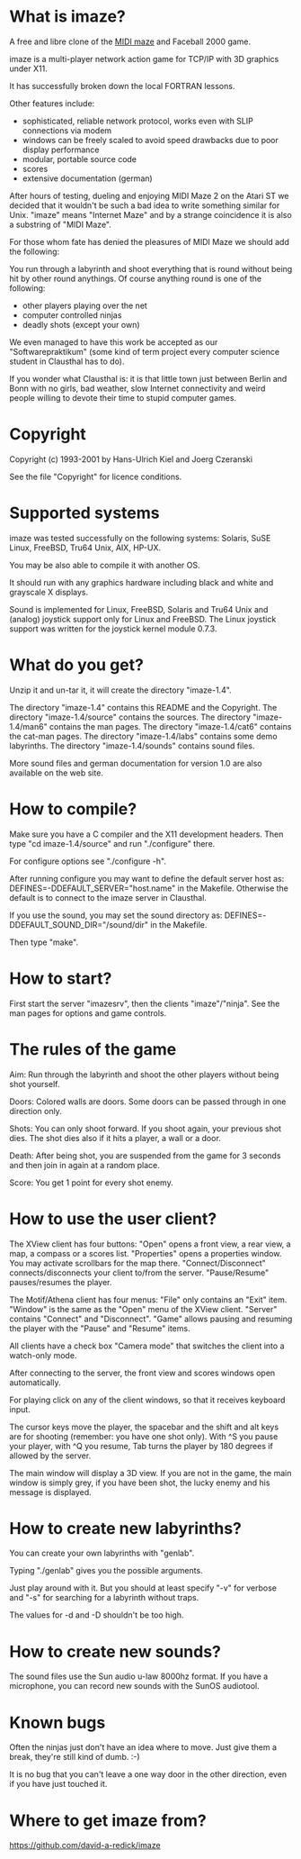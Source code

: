 What is imaze?
==============

A free and libre clone of the [MIDI maze](https://en.wikipedia.org/wiki/MIDI_Maze) and Faceball 2000 game.

imaze is a multi-player network action game for TCP/IP with 3D graphics
under X11.

It has successfully broken down the local FORTRAN lessons.

Other features include:
- sophisticated, reliable network protocol, works even with SLIP connections
  via modem
- windows can be freely scaled to avoid speed drawbacks due to poor display
  performance
- modular, portable source code
- scores
- extensive documentation (german)

After hours of testing, dueling and enjoying MIDI Maze 2 on the Atari ST we
decided that it wouldn't be such a bad idea to write something similar for
Unix. "imaze" means "Internet Maze" and by a strange coincidence it is also
a substring of "MIDI Maze".

For those whom fate has denied the pleasures of MIDI Maze we should add the
following:

You run through a labyrinth and shoot everything that is round without being
hit by other round anythings.
Of course anything round is one of the following:
- other players playing over the net
- computer controlled ninjas
- deadly shots (except your own)

We even managed to have this work be accepted as our "Softwarepraktikum"
(some kind of term project every computer science student in Clausthal has
to do).

If you wonder what Clausthal is: it is that little town just between Berlin
and Bonn with no girls, bad weather, slow Internet connectivity and weird
people willing to devote their time to stupid computer games.

Copyright
=========

Copyright (c) 1993-2001 by Hans-Ulrich Kiel and Joerg Czeranski

See the file "Copyright" for licence conditions.

Supported systems
=================

imaze was tested successfully on the following systems:
Solaris, SuSE Linux, FreeBSD, Tru64 Unix, AIX, HP-UX.

You may be also able to compile it with another OS.

It should run with any graphics hardware including black and white and
grayscale X displays.

Sound is implemented for Linux, FreeBSD, Solaris and Tru64 Unix
and (analog) joystick support only for Linux and FreeBSD.
The Linux joystick support was written for the joystick kernel module 0.7.3.


What do you get?
================

Unzip it and un-tar it, it will create the directory "imaze-1.4".

The directory "imaze-1.4" contains this README and the Copyright.
The directory "imaze-1.4/source" contains the sources.
The directory "imaze-1.4/man6" contains the man pages.
The directory "imaze-1.4/cat6" contains the cat-man pages.
The directory "imaze-1.4/labs" contains some demo labyrinths.
The directory "imaze-1.4/sounds" contains sound files.

More sound files and german documentation for version 1.0 are also
available on the web site.


How to compile?
===============

Make sure you have a C compiler and the X11 development headers.
Then type "cd imaze-1.4/source" and run "./configure" there.

For configure options see "./configure -h".

After running configure you may want to define the default server host as:
DEFINES=-DDEFAULT_SERVER=\"host.name\" in the Makefile. Otherwise the
default is to connect to the imaze server in Clausthal.

If you use the sound, you may set the sound directory as:
DEFINES=-DDEFAULT_SOUND_DIR=\"/sound/dir\" in the Makefile.

Then type "make".


How to start?
=============

First start the server "imazesrv", then the clients "imaze"/"ninja".
See the man pages for options and game controls.


The rules of the game
=====================

Aim:
Run through the labyrinth and shoot the other players without being shot
yourself.

Doors:
Colored walls are doors. Some doors can be passed through in one direction
only.

Shots:
You can only shoot forward. If you shoot again, your previous shot dies.
The shot dies also if it hits a player, a wall or a door.

Death:
After being shot, you are suspended from the game for 3 seconds and then
join in again at a random place.

Score:
You get 1 point for every shot enemy.


How to use the user client?
===========================

The XView client has four buttons:
"Open" opens a front view, a rear view, a map, a compass or a scores list.
"Properties" opens a properties window. You may activate scrollbars for
  the map there.
"Connect/Disconnect" connects/disconnects your client to/from the server.
"Pause/Resume" pauses/resumes the player.

The Motif/Athena client has four menus:
"File" only contains an "Exit" item.
"Window" is the same as the "Open" menu of the XView client.
"Server" contains "Connect" and "Disconnect".
"Game" allows pausing and resuming the player with the "Pause" and "Resume"
  items.

All clients have a check box "Camera mode" that switches the
client into a watch-only mode.

After connecting to the server, the front view and scores windows
open automatically.

For playing click on any of the client windows, so that it receives
keyboard input.

The cursor keys move the player, the spacebar and the shift
and alt keys are for shooting (remember: you have one shot only).
With ^S you pause your player, with ^Q you resume, Tab turns
the player by 180 degrees if allowed by the server.

The main window will display a 3D view. If you are not in the game, the
main window is simply grey, if you have been shot, the lucky enemy and
his message is displayed.


How to create new labyrinths?
=============================

You can create your own labyrinths with "genlab".

Typing "./genlab" gives you the possible arguments.

Just play around with it. But you should at least specify "-v" for verbose
and "-s" for searching for a labyrinth without traps.

The values for -d and -D shouldn't be too high.


How to create new sounds?
=========================

The sound files use the Sun audio u-law 8000hz format. If you
have a microphone, you can record new sounds with the SunOS
audiotool.


Known bugs
==========

Often the ninjas just don't have an idea where to move. Just give them a
break, they're still kind of dumb. :-)

It is no bug that you can't leave a one way door in the other direction,
even if you have just touched it.


Where to get imaze from?
========================

https://github.com/david-a-redick/imaze

